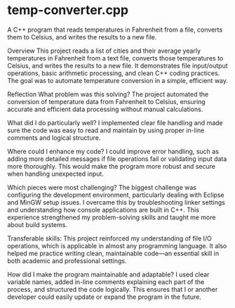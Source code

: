 # temp-converter.cpp
A C++ program that reads temperatures in Fahrenheit from a file, converts them to Celsius, and writes the results to a new file.

Overview
This project reads a list of cities and their average yearly temperatures in Fahrenheit from a text file, converts those temperatures to Celsius, and writes the results to a new file. It demonstrates file input/output operations, basic arithmetic processing, and clean C++ coding practices. The goal was to automate temperature conversion in a simple, efficient way.

Reflection
What problem was this solving?
The project automated the conversion of temperature data from Fahrenheit to Celsius, ensuring accurate and efficient data processing without manual calculations.

What did I do particularly well?
I implemented clear file handling and made sure the code was easy to read and maintain by using proper in-line comments and logical structure.

Where could I enhance my code?
I could improve error handling, such as adding more detailed messages if file operations fail or validating input data more thoroughly. This would make the program more robust and secure when handling unexpected input.

Which pieces were most challenging?
The biggest challenge was configuring the development environment, particularly dealing with Eclipse and MinGW setup issues. I overcame this by troubleshooting linker settings and understanding how console applications are built in C++. This experience strengthened my problem-solving skills and taught me more about build systems.

Transferable skills:
This project reinforced my understanding of file I/O operations, which is applicable in almost any programming language. It also helped me practice writing clean, maintainable code—an essential skill in both academic and professional settings.

How did I make the program maintainable and adaptable?
I used clear variable names, added in-line comments explaining each part of the process, and structured the code logically. This ensures that I or another developer could easily update or expand the program in the future.
